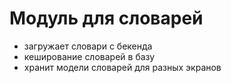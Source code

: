 # Модуль для словарей 
- загружает словари с бекенда
- кеширование словарей в базу
- хранит модели словарей для разных экранов